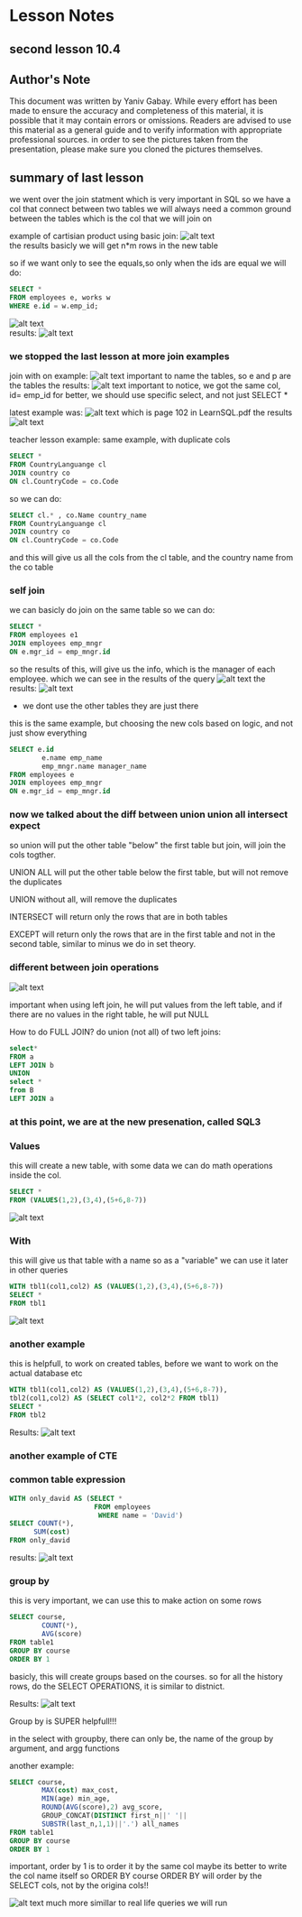# Lesson Notes

## second lesson 10.4

## Author's Note

This document was written by Yaniv Gabay. While every effort has been made to ensure the accuracy and completeness of this material, it is possible that it may contain errors or omissions. Readers are advised to use this material as a general guide and to verify information with appropriate professional sources.
in order to see the pictures taken from the presentation, please make sure you cloned the pictures themselves.

## summary of last lesson
we went over the join statment
which is very important in SQL
so we have a col that connect between two tables
we will always need a common ground between the tables 
which is the col that we will join on

example of cartisian product using basic join:
![alt text](image-2.png)    
the results
basicly we will get n*m rows in the new table


so if we want only to see the equals,so only when the ids are equal
we will do:
```sql
SELECT *
FROM employees e, works w
WHERE e.id = w.emp_id;
```
![alt text](image-3.png)    
results:
![alt text](image-4.png)





### we stopped the last lesson at more join examples
join with on example:
![alt text](image-5.png)
important to name the tables, so e and p are the tables
the results:
![alt text](image-6.png)
important to notice, we got the same col, id= emp_id
for better, we should use specific select, and not just SELECT *


latest example was:
![alt text](image.png)
which is page 102 in LearnSQL.pdf
the results
![alt text](image-1.png)

teacher lesson example:
same example, with duplicate cols
```sql
SELECT *
FROM CountryLanguange cl
JOIN country co
ON cl.CountryCode = co.Code

```
so we can do:
```sql
SELECT cl.* , co.Name country_name
FROM CountryLanguange cl
JOIN country co
ON cl.CountryCode = co.Code

```
and this will give us all the cols from the cl table, and the country name from the co table


### self join
we can basicly do join on the same table
so we can do:
```sql
SELECT *
FROM employees e1
JOIN employees emp_mngr
ON e.mgr_id = emp_mngr.id
```
so the results of this, will give us the info, which is the manager of each employee. which we can see in the results of the query
![alt text](image-7.png)
the results:
![alt text](image-8.png)
 * we dont use the other tables they are just there

this is the same example, but choosing the new cols
based on logic, and not just show everything

```sql
SELECT e.id
        e.name emp_name
        emp_mngr.name manager_name
FROM employees e
JOIN employees emp_mngr
ON e.mgr_id = emp_mngr.id
```

###  now we talked about the diff between union union all intersect expect

so union will put the other table "below" the first table
but join, will join the cols togther.

UNION ALL will put the other table below the first table, but will not remove the duplicates

UNION without all, will remove the duplicates

INTERSECT will return only the rows that are in both tables

EXCEPT will return only the rows that are in the first table and not in the second table, similar to minus we do in set theory. 

### different between join operations
![alt text](image-9.png)

important when using left join, he will put values from the left table, and if there are no values in the right table, he will put NULL

How to do FULL JOIN?
do union (not all) of two left joins:
```sql
select*
FROM a
LEFT JOIN b
UNION 
select *
from B 
LEFT JOIN a
```




### at this point, we are at the new presenation, called SQL3

### Values
this will create a new table, with some data
we can do math operations inside the col.

```sql
SELECT * 
FROM (VALUES(1,2),(3,4),(5+6,8-7))
```
![alt text](image-10.png)


### With
this will give us that table with a name
so as a "variable" we can use it later in other queries

```sql
WITH tbl1(col1,col2) AS (VALUES(1,2),(3,4),(5+6,8-7))
SELECT *
FROM tbl1
```

![alt text](image-11.png)   

### another example
this is helpfull, to work on created tables, before we want to work on the actual database etc

```sql
WITH tbl1(col1,col2) AS (VALUES(1,2),(3,4),(5+6,8-7)),
tbl2(col1,col2) AS (SELECT col1*2, col2*2 FROM tbl1)
SELECT *
FROM tbl2
```
Results:
![alt text](image-12.png)

### another example of CTE
### common table expression
```sql
WITH only_david AS (SELECT *
                     FROM employees
                      WHERE name = 'David')
SELECT COUNT(*),
      SUM(cost)
FROM only_david
```
results:
![alt text](image-13.png)   

### group by
this is very important, we can use this to make action on some rows
```sql
SELECT course,
        COUNT(*),
        AVG(score)
FROM table1
GROUP BY course
ORDER BY 1
```
basicly, this will create groups based on the courses.
so for all the history rows, do the SELECT OPERATIONS, it is similar to distnict.

Results:
![alt text](image-14.png)

Group by is SUPER helpfull!!!

in the select with groupby, there can only be, the name of the group by argument, and argg functions

another example:
```sql
SELECT course, 
        MAX(cost) max_cost,
        MIN(age) min_age,
        ROUND(AVG(score),2) avg_score,
        GROUP_CONCAT(DISTINCT first_n||' '||
        SUBSTR(last_n,1,1)||'.') all_names
FROM table1
GROUP BY course
ORDER BY 1
```
important, order by 1 is to order it by the same col
maybe its better to write the col name itself
so ORDER BY course 
ORDER BY will order by the SELECT cols, not by the origina cols!!


![alt text](image-15.png)
much more simillar to real life queries we will run









